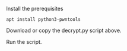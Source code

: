 Install the prerequisites
```
apt install python3-pwntools
```

Download or copy the decrypt.py script above.

Run the script.
